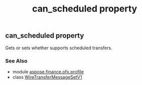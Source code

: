 ﻿---
title: can_scheduled property
second_title: Aspose.Finance for Python via .NET API References
description: 
type: docs
weight: 30
url: /python-net/aspose.finance.ofx.profile/wiretransfermessagesetv1/can_scheduled/
is_root: false
---

## can_scheduled property


Gets or sets whether supports scheduled transfers.

### See Also
* module [aspose.finance.ofx.profile](../../)
* class [WireTransferMessageSetV1](/finance/python-net/aspose.finance.ofx.profile/wiretransfermessagesetv1)
